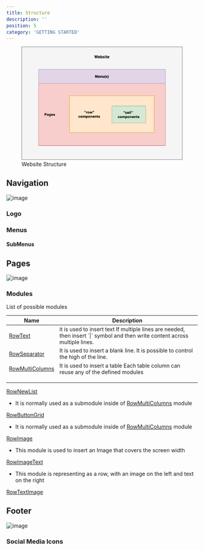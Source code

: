 ```yaml
---
title: Structure
description: ''
position: 5
category: 'GETTING STARTED'
---
```

<figure class="text-center">
      <img src="images/components.png" alt="Website Structure">
      <figcaption>Website Structure</figcaption>
</figure>

## Navigation
![image](https://user-images.githubusercontent.com/3258579/145750378-e9e18d71-96b0-42b8-8786-1937ff1caa76.png)
### Logo

### Menus

#### SubMenus

## Pages
![image](https://user-images.githubusercontent.com/3258579/145750479-24e03173-1c24-4107-bde8-f8c20b16665e.png)

### Modules
List of possible modules

<table>
<thead>
      <tr>
            <th>Name</th>
            <th>Description</th>
      </tr>
</thead>
<tbody>
      <tr>
            <td><a href="./#rowtext" target="_blank">RowText</a></td>
            <td>
                  <ti>it is used to insert text</ti>
                  <ti>If multiple lines are needed, then insert `|` symbol and then write content across multiple lines.</ti>
            </td>
      </tr>
      <tr>
            <td><a href="./#rowseparator" target="_blank">RowSeparator</a></td>
            <td>It is used to insert a blank line. It is possible to control the high of the line.</td>
      </tr>
      <tr>
            <td><a href="./#rowmulticolumns" target="_blank">RowMultiColumns</a></td>
            <td>
                  <ti>It is used to insert a table</ti>
                  <ti>Each table column can reuse any of the defined modules</ti>
            </td>
      </tr>
      <tr>
            <td></td>
            <td></td>
      </tr>
      <tr>
            <td></td>
            <td></td>
      </tr>
      <tr>
            <td></td>
            <td></td>
      </tr>
</tbody>
</table>

<a href="./#rownewlist" target="_blank">RowNewList</a>
* It is normally used as a submodule inside of <a href="./#rowmulticolumns" target="_blank">RowMultiColumns</a> module

<a href="./#rowbuttongrid" target="_blank">RowButtonGrid</a>
* It is normally used as a submodule inside of <a href="./#rowmulticolumns" target="_blank">RowMultiColumns</a> module

<a href="./#rowimage" target="_blank">RowImage</a>
* This module is used to insert an Image that covers the screen width

<a href="./#rowimagetext" target="_blank">RowImageText</a>
* This module is representing as a row, with an image on the left and text on the right

<a href="./#rowtextimage" target="_blank">RowTextImage</a>

## Footer

![image](https://user-images.githubusercontent.com/3258579/145750577-10b836b6-7511-4cb3-b1e0-3e85bbffcfe0.png)
### Social Media Icons